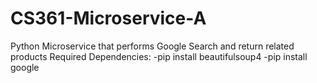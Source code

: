 # CS361-Microservice-A
Python Microservice that performs Google Search and return related products
Required Dependencies: 
-pip install beautifulsoup4
-pip install google


